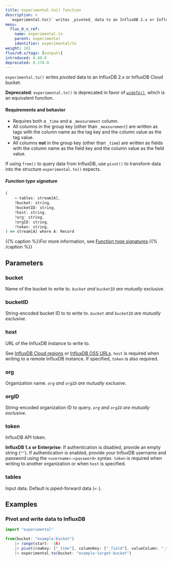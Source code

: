 ```yaml
---
title: experimental.to() function
description: >
  `experimental.to()` writes _pivoted_ data to an InfluxDB 2.x or InfluxDB Cloud bucket.
menu:
  flux_0_x_ref:
    name: experimental.to
    parent: experimental
    identifier: experimental/to
weight: 101
flux/v0.x/tags: [outputs]
introduced: 0.40.0
deprecated: 0.174.0
---
```


<!------------------------------------------------------------------------------

IMPORTANT: This page was generated from comments in the Flux source code. Any
edits made directly to this page will be overwritten the next time the
documentation is generated. 

To make updates to this documentation, update the function comments above the
function definition in the Flux source code:

https://github.com/influxdata/flux/blob/master/stdlib/experimental/experimental.flux#L311-L311

Contributing to Flux: https://github.com/influxdata/flux#contributing
Fluxdoc syntax: https://github.com/influxdata/flux/blob/master/docs/fluxdoc.md

------------------------------------------------------------------------------->

`experimental.to()` writes _pivoted_ data to an InfluxDB 2.x or InfluxDB Cloud bucket.

**Deprecated**: `experimental.to()` is deprecated in favor of [`wideTo()`](/flux/v0.x/stdlib/influxdata/influxdb/wideto/),
which is an equivalent function.

#### Requirements and behavior
- Requires both a `_time` and a `_measurement` column.
- All columns in the group key (other than `_measurement`) are written as tags
  with the column name as the tag key and the column value as the tag value.
- All columns **not** in the group key (other than `_time`) are written as
  fields with the column name as the field key and the column value as the field value.

If using `from()` to query data from InfluxDB, use `pivot()` to transform
data into the structure `experimental.to()` expects.

##### Function type signature

```js
(
    <-tables: stream[A],
    ?bucket: string,
    ?bucketID: string,
    ?host: string,
    ?org: string,
    ?orgID: string,
    ?token: string,
) => stream[A] where A: Record
```

{{% caption %}}For more information, see [Function type signatures](/flux/v0.x/function-type-signatures/).{{% /caption %}}

## Parameters

### bucket

Name of the bucket to write to.
_`bucket` and `bucketID` are mutually exclusive_.



### bucketID

String-encoded bucket ID to to write to.
_`bucket` and `bucketID` are mutually exclusive_.



### host

URL of the InfluxDB instance to write to.

See [InfluxDB Cloud regions](https://docs.influxdata.com/influxdb/cloud/reference/regions/)
or [InfluxDB OSS URLs](https://docs.influxdata.com/influxdb/latest/reference/urls/).
`host` is required when writing to a remote InfluxDB instance.
If specified, `token` is also required.

### org

Organization name.
_`org` and `orgID` are mutually exclusive_.



### orgID

String-encoded organization ID to query.
_`org` and `orgID` are mutually exclusive_.



### token

InfluxDB API token.

**InfluxDB 1.x or Enterprise**: If authentication is disabled, provide an
empty string (`""`). If authentication is enabled, provide your InfluxDB
username and password using the `<username>:<password>` syntax.
`token` is required when writing to another organization or when `host`
is specified.

### tables

Input data. Default is piped-forward data (`<-`).




## Examples

### Pivot and write data to InfluxDB

```js
import "experimental"

from(bucket: "example-bucket")
    |> range(start: -1h)
    |> pivot(rowKey: ["_time"], columnKey: ["_field"], valueColumn: "_value")
    |> experimental.to(bucket: "example-target-bucket")

```

